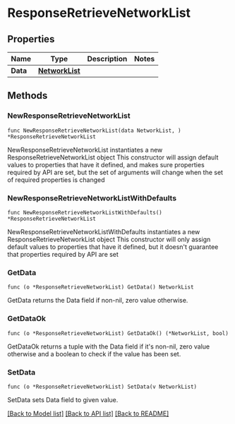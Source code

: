 # ResponseRetrieveNetworkList

## Properties

Name | Type | Description | Notes
------------ | ------------- | ------------- | -------------
**Data** | [**NetworkList**](NetworkList.md) |  | 

## Methods

### NewResponseRetrieveNetworkList

`func NewResponseRetrieveNetworkList(data NetworkList, ) *ResponseRetrieveNetworkList`

NewResponseRetrieveNetworkList instantiates a new ResponseRetrieveNetworkList object
This constructor will assign default values to properties that have it defined,
and makes sure properties required by API are set, but the set of arguments
will change when the set of required properties is changed

### NewResponseRetrieveNetworkListWithDefaults

`func NewResponseRetrieveNetworkListWithDefaults() *ResponseRetrieveNetworkList`

NewResponseRetrieveNetworkListWithDefaults instantiates a new ResponseRetrieveNetworkList object
This constructor will only assign default values to properties that have it defined,
but it doesn't guarantee that properties required by API are set

### GetData

`func (o *ResponseRetrieveNetworkList) GetData() NetworkList`

GetData returns the Data field if non-nil, zero value otherwise.

### GetDataOk

`func (o *ResponseRetrieveNetworkList) GetDataOk() (*NetworkList, bool)`

GetDataOk returns a tuple with the Data field if it's non-nil, zero value otherwise
and a boolean to check if the value has been set.

### SetData

`func (o *ResponseRetrieveNetworkList) SetData(v NetworkList)`

SetData sets Data field to given value.



[[Back to Model list]](../README.md#documentation-for-models) [[Back to API list]](../README.md#documentation-for-api-endpoints) [[Back to README]](../README.md)


